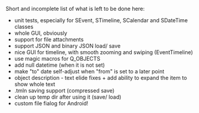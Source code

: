 Short and incomplete list of what is left to be done here:

- unit tests, especially for SEvent, STimeline, SCalendar and SDateTime classes
- whole GUI, obviously
- support for file attachments
- support JSON and binary JSON load/ save
- nice GUI for timeline, with smooth zooming and swiping (EventTimeline)
- use magic macros for Q_OBJECTS
- add null datetime (when it is not set)
- make "to" date self-adjust when "from" is set to a later point
- object description - text elide fixes + add ability to expand the item to show
  whole text
- .tmln saving support (compressed save)
- clean up temp dir after using it (save/ load)
- custom file fialog for Android!
